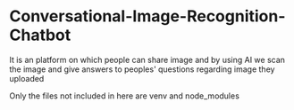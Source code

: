 # Conversational-Image-Recognition-Chatbot
It is an platform on which people can share image and by using AI we scan the image and give answers to peoples' questions regarding image they uploaded


Only the files not included in here are venv and node_modules
